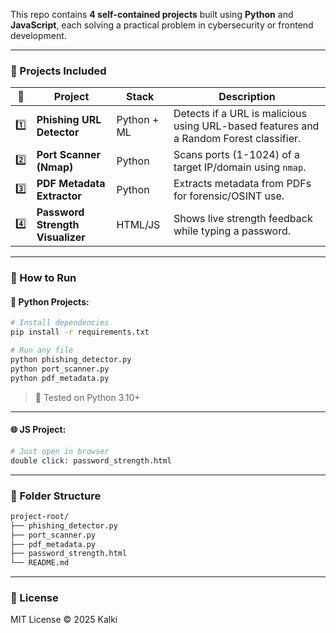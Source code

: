 

This repo contains **4 self-contained projects** built using **Python** and **JavaScript**, each solving a practical problem in cybersecurity or frontend development.

---

### 🚀 Projects Included

| 🔢  | Project                          | Stack       | Description                                                                            |
| --- | -------------------------------- | ----------- | -------------------------------------------------------------------------------------- |
| 1️⃣ | **Phishing URL Detector**        | Python + ML | Detects if a URL is malicious using URL-based features and a Random Forest classifier. |
| 2️⃣ | **Port Scanner (Nmap)**          | Python      | Scans ports (1-1024) of a target IP/domain using `nmap`.                               |
| 3️⃣ | **PDF Metadata Extractor**       | Python      | Extracts metadata from PDFs for forensic/OSINT use.                                    |
| 4️⃣ | **Password Strength Visualizer** | HTML/JS     | Shows live strength feedback while typing a password.                                  |

---

### 🧰 How to Run

#### 🐍 Python Projects:

```bash
# Install dependencies
pip install -r requirements.txt

# Run any file
python phishing_detector.py
python port_scanner.py
python pdf_metadata.py
```

> 🧪 Tested on Python 3.10+

---

#### 🌐 JS Project:

```bash
# Just open in browser
double click: password_strength.html
```

---

### 📂 Folder Structure

```bash
project-root/
├── phishing_detector.py
├── port_scanner.py
├── pdf_metadata.py
├── password_strength.html
└── README.md
```

---

### 📖 License

MIT License © 2025 Kalki


